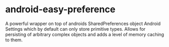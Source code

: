 # android-easy-preference
A powerful wrapper on top of androids SharedPreferences object Android Settings which by default can only store primitive types. Allows for persisting of arbitrary complex objects and adds a level of memory caching to them.
